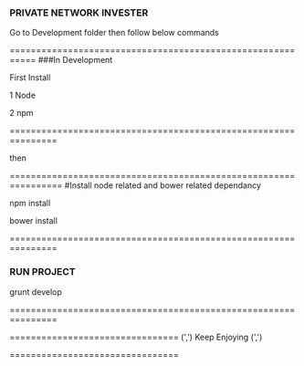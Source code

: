 ### PRIVATE NETWORK INVESTER

Go to Development folder then follow below commands

===========================================================
###In Development 

First Install

1 Node 

2 npm 

===============================================================

then

================================================================
#Install node related and bower related dependancy

npm install

bower install

===============================================================
### RUN PROJECT

grunt develop

===============================================================


================================
(',')   Keep Enjoying (',')

================================






